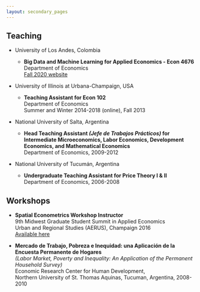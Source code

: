 ```yaml
---
layout: secondary_pages
---
```


## Teaching

- University of Los Andes, Colombia
	- **Big Data and Machine Learning for Applied Economics - Econ 4676**<br>
		 Department of Economics<br>
	 	 [Fall 2020 website](https://github.com/ECON-4676-UNIANDES)

- University of Illinois at Urbana-Champaign, USA
	- **Teaching Assistant for Econ 102**<br>
		 Department of Economics<br>
	 	 Summer and Winter 2014-2018 (online), Fall 2013

- National University of Salta, Argentina
	- **Head Teaching Assistant *(Jefe de Trabajos Prácticos)* for Intermediate Microeconomics, Labor Economics, Development Economics, and  Mathematical Economics**<br>
		 Department of Economics, 2009-2012 
	

- National University of Tucumán, Argentina
	- **Undergraduate Teaching Assistant for Price Theory I & II**<br>
		 Department of Economics, 2006-2008

## Workshops

- **Spatial Econometrics Workshop Instructor** <br>
  9th Midwest Graduate Student Summit in Applied Economics <br>
  Urban and Regional Studies (AERUS), Champaign 2016 <br>
  [Available here](http://www.econ.uiuc.edu/~lab/workshop/)



- **Mercado de Trabajo, Pobreza e Inequidad: una Aplicación de la Encuesta Permanente de Hogares** <br>
	*(Labor Market, Poverty and Inequality: An Application of the Permanent Household Survey)* <br>
	Economic Research Center for Human Development, <br>
	Northern University of St. Thomas Aquinas, Tucuman, Argentina, 2008-2010

